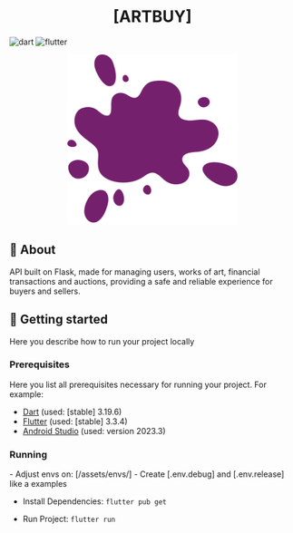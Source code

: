 [DART_BADGE]: https://img.shields.io/badge/Dart-0175C2?style=for-the-badge&logo=dart&logoColor=white
[FLUTTER_BADGE]: https://img.shields.io/badge/Flutter-02569B?style=for-the-badge&logo=flutter&logoColor=white

<h1 align="center" style="font-weight: bold;">[ARTBUY]</h1>

![dart][DART_BADGE]
![flutter][FLUTTER_BADGE]

<p align="center">
  <img src="assets/logo.png" alt="ArtBuy logo" width="300px">
</p>

<h2 id="started">📌 About</h2>
API built on Flask, made for managing users, works of art, financial transactions and auctions, providing a safe and reliable experience for buyers and sellers.

<h2 id="started">🚀 Getting started</h2>
Here you describe how to run your project locally

<h3>Prerequisites</h3>
Here you list all prerequisites necessary for running your project. For example:

- [Dart](https://dart.dev/get-dart) (used: [stable] 3.19.6)
- [Flutter](https://docs.flutter.dev/get-started/install) (used: [stable] 3.3.4)
- [Android Studio](https://developer.android.com/studio?authuser=1&_gl=1*19z5s5s*_up*MQ..&gclid=Cj0KCQjwgJyyBhCGARIsAK8LVLPwW0O_92hwi4wRWQnMNOF4m-O-8igHLMYENaGbsqmYX6IvzJqpPqQaAqltEALw_wcB&gclsrc=aw.ds) (used: version 2023.3)


<h3>Running</h3>
- Adjust envs on: [/assets/envs/]
   - Create [.env.debug] and [.env.release] like a examples

- Install Dependencies: `flutter pub get`

- Run Project: `flutter run`
